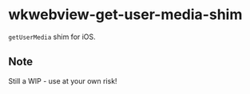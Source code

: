 # wkwebview-get-user-media-shim
`getUserMedia` shim for iOS.

## Note
Still a WIP - use at your own risk!
